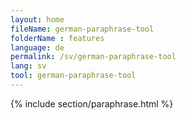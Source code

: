 ```yaml
---
layout: home
fileName: german-paraphrase-tool
folderName : features
language: de
permalink: /sv/german-paraphrase-tool
lang: sv
tool: german-paraphrase-tool
---
```

{% include section/paraphrase.html %}